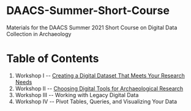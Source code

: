 # DAACS-Summer-Short-Course
Materials for the DAACS Summer 2021 Short Course on Digital Data Collection in Archaeology

# Table of Contents
1. Workshop I -- [Creating a Digital Dataset That Meets Your Research Needs](https://github.com/DAACS-Research-Consortium/DAACS-Summer-Short-Course/blob/main/Workshop_1.md)
2. Workshop II -- [Choosing Digital Tools for Archaeological Research](https://github.com/DAACS-Research-Consortium/DAACS-Summer-Short-Course/blob/main/Workshop_2.md) 
3. Workshop III -- Working with Legacy Digital Data
4. Workshop IV -- Pivot Tables, Queries, and Visualizing Your Data
